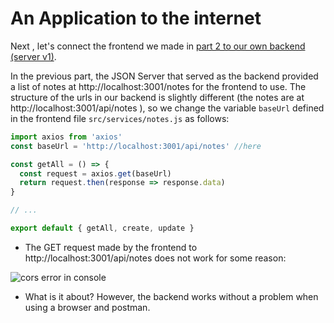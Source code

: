 # An Application to the internet

Next , let's connect the frontend we made in <a href="https://github.com/vaishnav-sh/learn-fullstack/tree/master/11%20-%20Node.js%20and%20Express" target="_blank">part 2 to our own backend (server v1)</a>.


In the previous part, the JSON Server that served as the backend provided a list of notes at http://localhost:3001/notes for the frontend to use. The structure of the urls in our backend is slightly different (the notes are at http://localhost:3001/api/notes ), so we change the variable `baseUrl` defined in the frontend file `src/services/notes.js` as follows:

```js
import axios from 'axios'
const baseUrl = 'http://localhost:3001/api/notes' //here

const getAll = () => {
  const request = axios.get(baseUrl)
  return request.then(response => response.data)
}

// ...

export default { getAll, create, update }
````

- The GET request made by the frontend to http://localhost:3001/api/notes does not work for some reason:

<img src='./corsError.png' alt="cors error in console">

- What is it about? However, the backend works without a problem when using a browser and postman.

